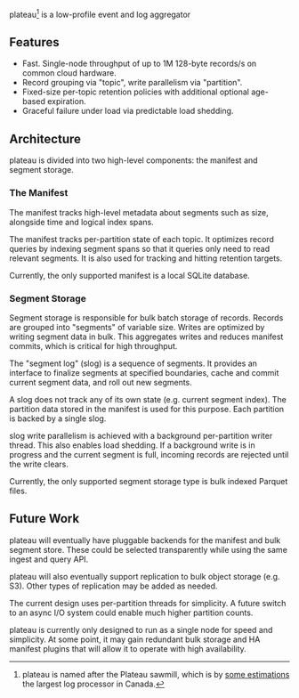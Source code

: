 plateau[^1] is a low-profile event and log aggregator

## Features

- Fast. Single-node throughput of up to 1M 128-byte records/s on common cloud
  hardware.
- Record grouping via "topic", write parallelism via "partition".
- Fixed-size per-topic retention policies with additional optional age-based
  expiration.
- Graceful failure under load via predictable load shedding.

## Architecture

plateau is divided into two high-level components: the manifest and segment storage.

### The Manifest

The manifest tracks high-level metadata about segments such as size, alongside
time and logical index spans.

The manifest tracks per-partition state of each topic. It optimizes record
queries by indexing segment spans so that it queries only need to read relevant
segments. It is also used for tracking and hitting retention targets.

Currently, the only supported manifest is a local SQLite database.

### Segment Storage

Segment storage is responsible for bulk batch storage of records. Records are
grouped into "segments" of variable size. Writes are optimized by writing
segment data in bulk. This aggregates writes and reduces manifest commits,
which is critical for high throughput.

The "segment log" (slog) is a sequence of segments. It provides an interface
to finalize segments at specified boundaries, cache and commit current segment
data, and roll out new segments.

A slog does not track any of its own state (e.g.  current segment index). The
partition data stored in the manifest is used for this purpose. Each partition
is backed by a single slog.

slog write parallelism is achieved with a background per-partition writer
thread. This also enables load shedding. If a background write is in progress
and the current segment is full, incoming records are rejected until the write
clears.

Currently, the only supported segment storage type is bulk indexed Parquet
files.

## Future Work

plateau will eventually have pluggable backends for the manifest and bulk
segment store. These could be selected transparently while using the same ingest
and query API.

plateau will also eventually support replication to bulk object storage (e.g.
S3). Other types of replication may be added as needed.

The current design uses per-partition threads for simplicity. A future switch
to an async I/O system could enable much higher partition counts.

plateau is currently only designed to run as a single node for speed and
simplicity. At some point, it may gain redundant bulk storage and HA
manifest plugins that will allow it to operate with high availability.

[^1]: plateau is named after the Plateau sawmill, which is by [some
estimations](https://www.sawmilldatabase.com/productiontoplist.php?country_id=10)
the largest log processor in Canada.